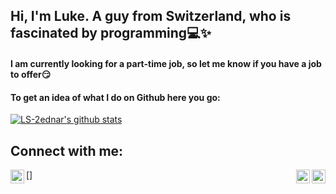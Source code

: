 ## Hi, I'm Luke. A guy from Switzerland, who is fascinated by programming:computer::sparkles:

#### I am currently looking for a part-time job, so let me know if you have a job to offer:smirk:

#### To get an idea of what I do on Github here you go:

[![LS-2ednar's github stats](https://github-readme-stats.vercel.app/api?username=LS-2ednar)](https://github.com/anuraghazra/github-readme-stats)

## Connect with me:
[<img align = "left" alt= "linkedin" width ="22px" src="https://www.flaticon.com/svg/static/icons/svg/174/174857.svg">](https://www.linkedin.com/in/lukas-schaub-bt)
[<img align = "right" width = "22px" src="https://image.flaticon.com/icons/png/512/65/65508.png" >]
[<img align = "right" width = "22px" src="https://allfacebook.de/wp-content/uploads/2020/02/Twitter_Logo_Blue-300x300.png">](https://twitter.com/thecuriousluke) 

<!--
**LS-2ednar/LS-2ednar** is a ✨ _special_ ✨ repository because its `README.md` (this file) appears on your GitHub profile.

Here are some ideas to get you started:

- 🔭 I’m currently working on ...
- 🌱 I’m currently learning ...
- 👯 I’m looking to collaborate on ...
- 🤔 I’m looking for help with ...
- 💬 Ask me about ...
- 📫 How to reach me: ...
- 😄 Pronouns: ...
- ⚡ Fun fact: ...
-->
